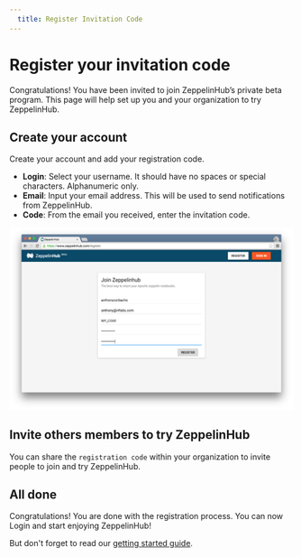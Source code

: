 ```yaml
---
  title: Register Invitation Code
---
```


# Register your invitation code
Congratulations! You have been invited to join ZeppelinHub’s private beta program. This page will help set up you and your organization to try ZeppelinHub.

## Create your account
Create your account and add your registration code.

 * **Login**: Select your username. It should have no spaces or special characters. Alphanumeric only.
 * **Email**: Input your email address. This will be used to send notifications from ZeppelinHub.
 * **Code**: From the email you received, enter the invitation code.
<img class="img-responsive" src="images/invitation_code.png" width="900"/>

## Invite others members to try ZeppelinHub
You can share the `registration code` within your organization to invite people to join and try ZeppelinHub.

## All done
Congratulations! You are done with the registration process. You can now Login and start enjoying ZeppelinHub!

But don't forget to read our [getting started guide](getting_started.html "Getting Started").
